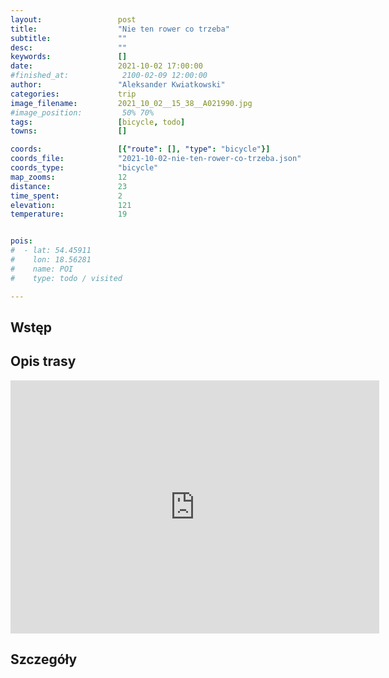 ```yaml
---
layout:                 post
title:                  "Nie ten rower co trzeba"
subtitle:               ""
desc:                   ""
keywords:               []
date:                   2021-10-02 17:00:00
#finished_at:            2100-02-09 12:00:00
author:                 "Aleksander Kwiatkowski"
categories:             trip
image_filename:         2021_10_02__15_38__A021990.jpg
#image_position:         50% 70%
tags:                   [bicycle, todo]
towns:                  []

coords:                 [{"route": [], "type": "bicycle"}]
coords_file:            "2021-10-02-nie-ten-rower-co-trzeba.json"
coords_type:            "bicycle"
map_zooms:              12
distance:               23
time_spent:             2
elevation:              121
temperature:            19


pois:
#  - lat: 54.45911
#    lon: 18.56281
#    name: POI
#    type: todo / visited

---
```



## Wstęp

## Opis trasy

<iframe height='405' width='590' frameborder='0' allowtransparency='true' scrolling='no' src='https://www.strava.com/activities/6053158956/embed/480e86e1df8504e899395a6e754486cec16faa03'></iframe>

## Szczegóły
